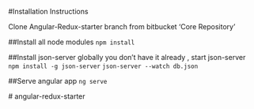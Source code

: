 #Installation Instructions

Clone Angular-Redux-starter  branch from bitbucket ‘Core Repository’

##Install all node modules
`npm install`

##Install json-server globally you don’t have it already , start json-server
`npm install -g json-server`
`json-server --watch db.json`

##Serve angular app 
`ng serve`

#   a n g u l a r - r e d u x - s t a r t e r  
 